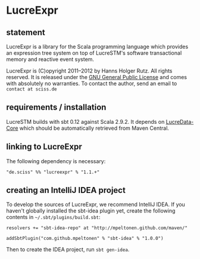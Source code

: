# LucreExpr

## statement

LucreExpr is a library for the Scala programming language which provides an expression tree system on top of LucreSTM's software transactional memory and reactive event system.

LucreExpr is (C)opyright 2011&ndash;2012 by Hanns Holger Rutz. All rights reserved. It is released under the [GNU General Public License](https://raw.github.com/Sciss/LucreExpr/master/licenses/LucreExpr-License.txt) and comes with absolutely no warranties. To contact the author, send an email to `contact at sciss.de`

## requirements / installation

LucreSTM builds with sbt 0.12 against Scala 2.9.2. It depends on [LucreData-Core](http:/github.com/Sciss/LucreData) which should be automatically retrieved from Maven Central.

## linking to LucreExpr

The following dependency is necessary:

    "de.sciss" %% "lucreexpr" % "1.1.+"

## creating an IntelliJ IDEA project

To develop the sources of LucreExpr, we recommend IntelliJ IDEA. If you haven't globally installed the sbt-idea plugin yet, create the following contents in `~/.sbt/plugins/build.sbt`:

    resolvers += "sbt-idea-repo" at "http://mpeltonen.github.com/maven/"

    addSbtPlugin("com.github.mpeltonen" % "sbt-idea" % "1.0.0")

Then to create the IDEA project, run `sbt gen-idea`.

